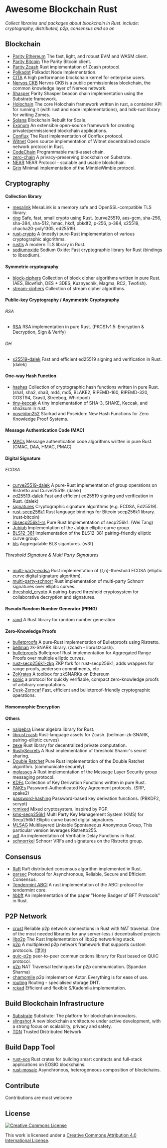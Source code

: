 # Awesome Blockchain Rust
*Collect libraries and packages about blockchain in Rust. include: cryptography, distributed, p2p, consensus and so on*

## Blockchain
- [Parity Ethereum](https://github.com/paritytech/parity-ethereum) The fast, light, and robust EVM and WASM client.
- [Parity Bitcoin](https://github.com/paritytech/parity-bitcoin) The Parity Bitcoin client.
- [Parity Zcash](https://github.com/paritytech/parity-zcash) Rust implementation of Zcash protocol.
- [Polkadot](https://github.com/paritytech/polkadot) Polkadot Node Implementation.
- [CITA](https://github.com/cryptape/cita) A high performance blockchain kernel for enterprise users.
- [Nervos CKB](https://github.com/nervosnetwork/ckb) Nervos CKB is a public permissionless blockchain, the common knowledge layer of Nervos network.
- [Shasper](https://github.com/paritytech/shasper) Parity Shasper beacon chain implementation using the Substrate framework.
- [Holochain](https://github.com/holochain/holochain-rust) The core Holochain framework written in rust, a container API for running it (with rust and node implementations), and hdk-rust library for writing Zomes.
- [Solana](https://github.com/solana-labs/solana) Blockchain Rebuilt for Scale.
- [Exonum](https://github.com/exonum/exonum) An extensible open-source framework for creating private/permissioned blockchain applications.
- [Conflux](https://github.com/Conflux-Chain/conflux-rust) The Rust implementation of Conflux protocol.
- [Witnet](https://github.com/witnet/witnet-rust) Open source implementation of Witnet decentralized oracle network protocol in Rust.
- [CodeChain](https://github.com/CodeChain-io/codechain) Programmable multi-asset chain.
- [zero-chain](https://github.com/LayerXcom/zero-chain) A privacy-preserving blockchain on Substrate.
- [NEAR](https://github.com/nearprotocol/nearcore) NEAR Protocol - scalable and usable blockchain.
- [Grin](https://github.com/mimblewimble/grin) Minimal implementation of the MimbleWimble protocol.


## Cryptography
#### Collection library
- [mesalink](https://github.com/mesalock-linux/mesalink) MesaLink is a memory safe and OpenSSL-compatible TLS library.
- [ring](https://github.com/briansmith/ring) Safe, fast, small crypto using Rust. (curve25519, aes-gcm, sha-256, sha-384, sha-512, hmac, hkdf, pbkdf2, p-256, p-384, x25519, chacha20-poly1305, ed25519).
- [rust-crypto](https://github.com/DaGenix/rust-crypto) A (mostly) pure-Rust implementation of various cryptographic algorithms.
- [rustls](https://github.com/ctz/rustls) A modern TLS library in Rust.
- [sodiumoxide](https://github.com/sodiumoxide/sodiumoxide) Sodium Oxide: Fast cryptographic library for Rust (bindings to libsodium).

#### Symmetric cryptography
- [block-ciphers](https://github.com/RustCrypto/block-ciphers) Collection of block cipher algorithms written in pure Rust. (AES, Blowfish, DES + 3DES, Kuznyechik, Magma, RC2, Twofish).
- [stream-ciphers](https://github.com/RustCrypto/stream-ciphers) Collection of stream cipher algorithms.

#### Public-key Cryptography / Asymmetric Cryptography
###### RSA
- [RSA](https://github.com/RustCrypto/RSA) RSA implementation in pure Rust. (PKCS1v1.5: Encryption & Decryption, Sign & Verify)

###### DH
- [x25519-dalek](https://github.com/dalek-cryptography/x25519-dalek) Fast and efficient ed25519 signing and verification in Rust. (dalek)

#### One-way Hash Function
- [hashes](https://github.com/RustCrypto/hashes) Collection of cryptographic hash functions written in pure Rust. (sha1, sha2, sha3, md4, md5, BLAKE2, RIPEMD-160, RIPEMD-320, GOST94, Grøstl, Streebog, Whirlpool)
- [tiny-keccak](https://github.com/debris/tiny-keccak) A tiny implementation of SHA-3, SHAKE, Keccak, and sha3sum in rust.
- [poseidon252](https://github.com/dusk-network/poseidon252) Starkad and Poseidon: New Hash Functions for Zero Knowledge Proof Systems.

#### Message Authentication Code (MAC)
- [MACs](https://github.com/RustCrypto/MACs) Message authentication code algorithms written in pure Rust. (CMAC, DAA, HMAC, PMAC)

#### Digital Signature
###### ECDSA
- [curve25519-dalek](https://github.com/dalek-cryptography/curve25519-dalek) A pure-Rust implementation of group operations on Ristretto and Curve25519. (dalek)
- [ed25519-dalek](https://github.com/dalek-cryptography/ed25519-dalek) Fast and efficient ed25519 signing and verification in Rust. (dalek)
- [signatures](https://github.com/RustCrypto/signatures) Cryptographic signature algorithms (e.g. ECDSA, Ed25519).
- [rust-secp256k1](https://github.com/rust-bitcoin/rust-secp256k1) Rust language bindings for Bitcoin secp256k1 library. (rust-bitcoin)
- [libsecp256k1-rs](https://github.com/sorpaas/libsecp256k1-rs) Pure Rust Implementation of secp256k1. (Wei Tang)
- [Jubjub](https://github.com/zkcrypto/jubjub) Implementation of the Jubjub elliptic curve group.
- [BLS12-381](https://github.com/zkcrypto/bls12_381) Implementation of the BLS12-381 pairing-friendly elliptic curve group.
- [bls](https://github.com/w3f/bls) Aggregatable BLS sigantures. (w3f)

###### Threshold Signature & Multi Party Signatures
- [multi-party-ecdsa](https://github.com/KZen-networks/multi-party-ecdsa) Rust implementation of {t,n}-threshold ECDSA (elliptic curve digital signature algorithm).
- [multi-party-schnorr](https://github.com/KZen-networks/multi-party-schnorr) Rust implementation of multi-party Schnorr signatures over elliptic curves.
- [threshold_crypto](https://github.com/poanetwork/threshold_crypto) A pairing-based threshold cryptosystem for collaborative decryption and signatures.


#### Rseudo Random Number Generator (PRNG)
- [rand](https://github.com/rust-random/rand) A Rust library for random number generation.

#### Zero-Knowledge Proofs
- [bulletproofs](https://github.com/dalek-cryptography/bulletproofs) A pure-Rust implementation of Bulletproofs using Ristretto.
- [bellman](https://github.com/zkcrypto/bellman) zk-SNARK library. (zcash - librustzcash).
- [bulletproofs](https://github.com/KZen-networks/bulletproofs) Bulletproof Rust implementation for Aggregated Range Proofs over multiple elliptic curves.
- [rust-secp256k1-zkp](https://github.com/mimblewimble/rust-secp256k1-zkp)  ZKP fork for rust-secp256k1, adds wrappers for range proofs, pedersen commitments, etc
- [ZoKrates](https://github.com/Zokrates/ZoKrates) A toolbox for zkSNARKs on Ethereum
- [sonic](https://github.com/ebfull/sonic) a protocol for quickly verifiable, compact zero-knowledge proofs of arbitrary computations.
- [Dusk-Zerocaf](https://github.com/dusk-network/dusk-zerocaf) Fast, efficient and bulletproof-friendly cryptographic operations.

#### Homomorphic Encryption

#### Others
- [nalgebra](https://github.com/rustsim/nalgebra) Linear algebra library for Rust.
- [librustzcash](https://github.com/zcash/librustzcash) Rust-language assets for Zcash. (bellman-zk-SNARK, pairing-elliptic curves)
- [zexe](https://github.com/scipr-lab/zexe) Rust library for decentralized private computation.
- [RustySecrets](https://github.com/SpinResearch/RustySecrets) A Rust implementation of threshold Shamir's secret sharing.
- [Double Ratchet](https://github.com/sebastianv89/double-ratchet) Pure Rust implementation of the Double Ratchet algorithm. (communicate securely).
- [molasses](https://github.com/trailofbits/molasses) A Rust implementation of the Message Layer Security group messaging protocol.
- [KDFs](https://github.com/RustCrypto/KDFs) Collection of Key Derivation Functions written in pure Rust.
- [PAKEs](https://github.com/RustCrypto/PAKEs) Password-Authenticated Key Agreement protocols. (SRP, spake2)
- [password-hashing](https://github.com/RustCrypto/password-hashing) Password-based key derivation functions. (PBKDF2, scrypt)
- [rcmixed](https://github.com/rust-cc/rcmixed) Mixed cryptosystem. inspired by PGP.
- [kms-secp256k1](https://github.com/KZen-networks/kms-secp256k1) Multi Party Key Management System (KMS) for Secp256k1 Elliptic curve based digital signatures.
- [MLSAG](https://github.com/crypto-rs-go/MLSAG) Multilayered Linkable Spontaneous Anonymous Group, This particular version leverages Ristretto255.
- [vdf](https://github.com/poanetwork/vdf) An implementation of Verifiable Delay Functions in Rust.
- [schnorrkel](https://github.com/w3f/schnorrkel) Schnorr VRFs and signatures on the Ristretto group.


## Consensus
- [Raft](https://github.com/pingcap/raft-rs) Raft distributed consensus algorithm implemented in Rust.
- [parsec](https://github.com/maidsafe/parsec) Protocol for Asynchronous, Reliable, Secure and Efficient Consensus.
- [Tendermint ABCI](https://github.com/tendermint/rust-abci) A rust implementation of the ABCI protocol for tendermint core.
- [hbbft](https://github.com/poanetwork/hbbft) An implementation of the paper "Honey Badger of BFT Protocols" in Rust.


## P2P Network
- [crust](https://github.com/maidsafe/crust) Reliable p2p network connections in Rust with NAT traversal. One of the most needed libraries for any server-less / decentralised projects
- [libp2p](https://github.com/libp2p/rust-libp2p) The Rust Implementation of libp2p networking stack.
- [p2p](https://github.com/driftluo/p2p) A multiplexed p2p network framework that supports custom protocols. (漂流)
- [quic-p2p](https://github.com/maidsafe/quic-p2p) peer-to-peer communications library for Rust based on QUIC protocol.
- [p2p](https://github.com/ustulation/p2p) NAT Traversal techniques for p2p communication. (Spandan Sharma)
- [chamomile](https://github.com/placefortea/chamomile) p2p implement on Actor. Everything is for ease of use.
- [routing](https://github.com/maidsafe/routing) Routing - specialised storage DHT.
- [rckad](https://github.com/rust-cc) Efficient and flexible S/Kademlia implementation.


## Build Blockchain Infrastructure
- [Substrate](https://github.com/paritytech/substrate) Substrate: The platform for blockchain innovators.
- [slingshot](https://github.com/stellar/slingshot) A new blockchain architecture under active development, with a strong focus on scalability, privacy and safety.
- [TDN](https://github.com/placefortea/TDN) Trusted Distributed Network.


## Build Dapp Tool
- [rust-eos](https://github.com/sagan-software/rust-eos) Rust crates for building smart contracts and full-stack applications on EOSIO blockchains.
- [rust-mosaic](https://github.com/OpenST/rust-mosaic) Asynchronous, heterogeneous composition of blockchains.


## Contribute
Contributions are most welcome

## License
[![Creative Commons License](http://i.creativecommons.org/l/by/4.0/88x31.png)](http://creativecommons.org/licenses/by/4.0/)

This work is licensed under a [Creative Commons Attribution 4.0 International License](http://creativecommons.org/licenses/by/4.0/).
